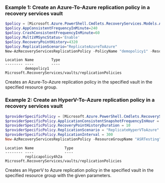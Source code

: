 ### Example 1: Create an Azure-To-Azure replication policy in a recovery services vault
```powershell
$policy = [Microsoft.Azure.PowerShell.Cmdlets.RecoveryServices.Models.Api20230201.A2APolicyCreationInput]::new()
$policy.AppConsistentFrequencyInMinute=240
$policy.CrashConsistentFrequencyInMinute=60
$policy.MultiVMSyncStatus='Enable'
$policy.RecoveryPointHistory=4320
$policy.ReplicationScenario="ReplicateAzureToAzure"
New-AzRecoveryServicesReplicationPolicy -PolicyName "demopolicy1" -ResourceGroupName "a2arecoveryrg" -ResourceName "a2arecoveryvault" -ProviderSpecificInput $policy
```

```output
Location Name        Type
-------- ----        ----
         demopolicy1 Microsoft.RecoveryServices/vaults/replicationPolicies
```

Creates an Azure-To-Azure replication policy in the specified vault in the specified resource group.

### Example 2: Create an HyperV-To-Azure replication policy in a recovery services vault
```powershell
$providerSpecificPolicy = [Microsoft.Azure.PowerShell.Cmdlets.RecoveryServices.Models.Api20230201.HyperVReplicaAzurePolicyInput]::new()
$providerSpecificPolicy.ApplicationConsistentSnapshotFrequencyInHour = 3
$providerSpecificPolicy.RecoveryPointHistoryDuration = 10
$providerSpecificPolicy.ReplicationScenario = "ReplicateHyperVToAzure"
$providerSpecificPolicy.ReplicationInterval = 300
New-AzRecoveryServicesReplicationPolicy -ResourceGroupName "ASRTesting" -ResourceName "HyperV2AzureVault" -PolicyName "replicapolicy4h2a" -ProviderSpecificInput $providerSpecificPolicy
```

```output
Location Name              Type
-------- ----              ----
         replicapolicy4h2a Microsoft.RecoveryServices/vaults/replicationPolicies
```

Creates an HyperV to Azure replication policy in the specified vault in the specified resource group with the given parameters.